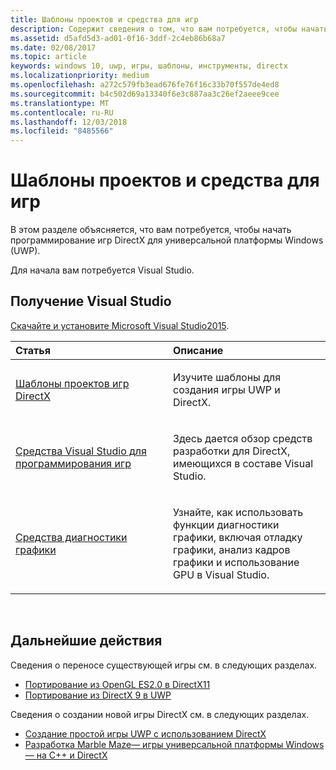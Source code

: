 ```yaml
---
title: Шаблоны проектов и средства для игр
description: Содержит сведения о том, что вам потребуется, чтобы начать программирование игр DirectX для универсальной платформы Windows (UWP).
ms.assetid: d5afd5d3-ad01-0f16-3ddf-2c4eb86b68a7
ms.date: 02/08/2017
ms.topic: article
keywords: windows 10, uwp, игры, шаблоны, инструменты, directx
ms.localizationpriority: medium
ms.openlocfilehash: a272c579fb3ead676fe76f16c33b70f557de4ed8
ms.sourcegitcommit: b4c502d69a13340f6e3c887aa3c26ef2aeee9cee
ms.translationtype: MT
ms.contentlocale: ru-RU
ms.lasthandoff: 12/03/2018
ms.locfileid: "8485566"
---
```

# <a name="project-templates-and-tools-for-games"></a>Шаблоны проектов и средства для игр




В этом разделе объясняется, что вам потребуется, чтобы начать программирование игр DirectX для универсальной платформы Windows (UWP).

Для начала вам потребуется Visual Studio.

## <a name="get-visual-studio"></a>Получение Visual Studio


[Скачайте и установите Microsoft Visual Studio2015](https://www.visualstudio.com/vs-2015-product-editions).

<table>
<colgroup>
<col width="50%" />
<col width="50%" />
</colgroup>
<thead>
<tr class="header">
<th align="left">Статья</th>
<th align="left">Описание</th>
</tr>
</thead>
<tbody>
<tr class="odd">
<td align="left"><p><a href="user-interface.md">Шаблоны проектов игр DirectX</a></p></td>
<td align="left"><p>Изучите шаблоны для создания игры UWP и DirectX.</p></td>
</tr>
<tr class="even">
<td align="left"><p><a href="set-up-visual-studio-for-game-development.md">Средства Visual Studio для программирования игр</a></p></td>
<td align="left"><p>Здесь дается обзор средств разработки для DirectX, имеющихся в составе Visual Studio.</p></td>
</tr>
<tr class="odd">
<td align="left"><p><a href="use-the-directx-runtime-and-visual-studio-graphics-diagnostic-features.md">Средства диагностики графики</a></p></td>
<td align="left"><p>Узнайте, как использовать функции диагностики графики, включая отладку графики, анализ кадров графики и использование GPU в Visual Studio.</p></td>
</tr>
</tbody>
</table>

 

## <a name="next-steps"></a>Дальнейшие действия


Сведения о переносе существующей игры см. в следующих разделах.

-   [Портирование из OpenGL ES2.0 в DirectX11](port-from-opengl-es-2-0-to-directx-11-1.md)
-   [Портирование из DirectX 9 в UWP](porting-your-directx-9-game-to-windows-store.md)

Сведения о создании новой игры DirectX см. в следующих разделах.

-   [Создание простой игры UWP c использованием DirectX](tutorial--create-your-first-uwp-directx-game.md)
-   [Разработка Marble Maze— игры универсальной платформы Windows— на C++ и DirectX](developing-marble-maze-a-windows-store-game-in-cpp-and-directx.md)

 

 

 




